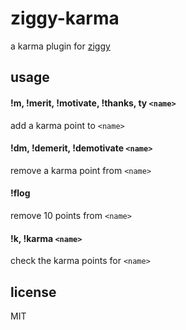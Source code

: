 ziggy-karma
====

a karma plugin for [ziggy](https://github.com/jarofghosts/ziggy)

## usage

#### !m, !merit, !motivate, !thanks, ty `<name>`

add a karma point to `<name>`

#### !dm, !demerit, !demotivate `<name>`

remove a karma point from `<name>`

#### !flog

remove 10 points from `<name>`

#### !k, !karma `<name>`

check the karma points for `<name>`

## license

MIT

